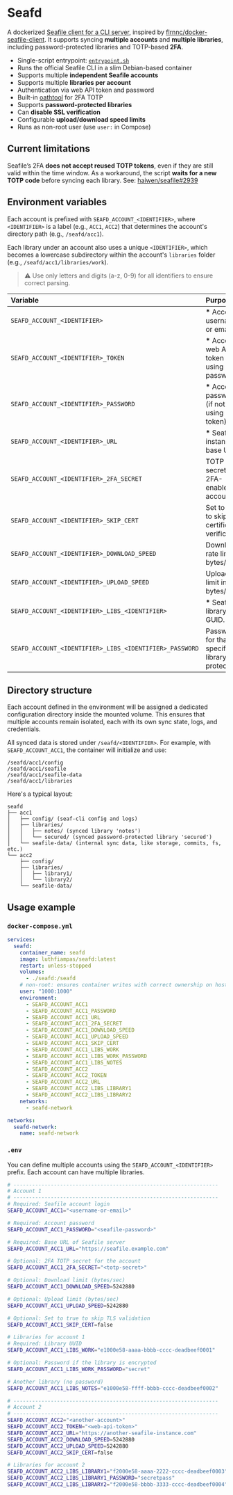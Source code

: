 # Seafd

A dockerized [Seafile client for a CLI server](https://help.seafile.com/syncing_client/linux-cli/), inspired by [flrnnc/docker-seafile-client](https://gitlab.com/flrnnc-oss/docker-seafile-client). It supports syncing **multiple accounts** and **multiple libraries**, including password-protected libraries and TOTP-based **2FA**.

- Single-script entrypoint: [`entrypoint.sh`](docker/entrypoint.sh)
- Runs the official Seafile CLI in a slim Debian-based container
- Supports multiple **independent Seafile accounts**
- Supports multiple **libraries per account**
- Authentication via web API token and password
- Built-in [oathtool](https://www.nongnu.org/oath-toolkit/oathtool.1.html) for 2FA TOTP
- Supports **password-protected libraries**
- Can **disable SSL verification**
- Configurable **upload/download speed limits**
- Runs as non-root user (use `user:` in Compose)

## Current limitations

Seafile’s 2FA **does not accept reused TOTP tokens**, even if they are still valid within the time window. As a workaround, the script **waits for a new TOTP code** before syncing each library. See: [haiwen/seafile#2939](https://github.com/haiwen/seafile/issues/2939)

## Environment variables

Each account is prefixed with `SEAFD_ACCOUNT_<IDENTIFIER>`, where `<IDENTIFIER>` is a label (e.g., `ACC1`, `ACC2`) that determines the account's directory path (e.g., `/seafd/acc1`).

Each library under an account also uses a unique `<IDENTIFIER>`, which becomes a lowercase subdirectory within the account's `libraries` folder (e.g., `/seafd/acc1/libraries/work`).

> ⚠️ Use only letters and digits (a-z, 0-9) for all identifiers to ensure correct parsing.

| Variable                                                | Purpose                                             |
| :------------------------------------------------------ | :-------------------------------------------------- |
| `SEAFD_ACCOUNT_<IDENTIFIER>`                            | **\*** Account username or email.                   |
| `SEAFD_ACCOUNT_<IDENTIFIER>_TOKEN`                      | **\*** Account web API token (if using password).   |
| `SEAFD_ACCOUNT_<IDENTIFIER>_PASSWORD`                   | **\*** Account password (if not using token).       |
| `SEAFD_ACCOUNT_<IDENTIFIER>_URL`                        | **\*** Seafile instance base URL.                   |
| `SEAFD_ACCOUNT_<IDENTIFIER>_2FA_SECRET`                 | TOTP secret for 2FA-enabled accounts.               |
| `SEAFD_ACCOUNT_<IDENTIFIER>_SKIP_CERT`                  | Set to `true` to skip SSL certificate verification. |
| `SEAFD_ACCOUNT_<IDENTIFIER>_DOWNLOAD_SPEED`             | Download rate limit in bytes/sec.                   |
| `SEAFD_ACCOUNT_<IDENTIFIER>_UPLOAD_SPEED`               | Upload rate limit in bytes/sec.                     |
| `SEAFD_ACCOUNT_<IDENTIFIER>_LIBS_<IDENTIFIER>`          | **\*** Seafile library GUID.                        |
| `SEAFD_ACCOUNT_<IDENTIFIER>_LIBS_<IDENTIFIER>_PASSWORD` | Password for that specific library (if protected).  |

## Directory structure

Each account defined in the environment will be assigned a dedicated configuration directory inside the mounted volume. This ensures that multiple accounts remain isolated, each with its own sync state, logs, and credentials.

All synced data is stored under `/seafd/<IDENTIFIER>`. For example, with `SEAFD_ACCOUNT_ACC1`, the container will initialize and use:

```
/seafd/acc1/config
/seafd/acc1/seafile
/seafd/acc1/seafile-data
/seafd/acc1/libraries
```

Here's a typical layout:

```
seafd
├── acc1
│   ├── config/ (seaf-cli config and logs)
│   ├── libraries/
│   │   ├── notes/ (synced library 'notes')
│   │   └── secured/ (synced password-protected library 'secured')
│   └── seafile-data/ (internal sync data, like storage, commits, fs, etc.)
└── acc2
    ├── config/
    ├── libraries/
    │   ├── library1/
    │   └── library2/
    └── seafile-data/
```

## Usage example

### `docker-compose.yml`

```yaml
services:
  seafd:
    container_name: seafd
    image: luthfiampas/seafd:latest
    restart: unless-stopped
    volumes:
      - ./seafd:/seafd
    # non-root: ensures container writes with correct ownership on host
    user: "1000:1000"
    environment:
      - SEAFD_ACCOUNT_ACC1
      - SEAFD_ACCOUNT_ACC1_PASSWORD
      - SEAFD_ACCOUNT_ACC1_URL
      - SEAFD_ACCOUNT_ACC1_2FA_SECRET
      - SEAFD_ACCOUNT_ACC1_DOWNLOAD_SPEED
      - SEAFD_ACCOUNT_ACC1_UPLOAD_SPEED
      - SEAFD_ACCOUNT_ACC1_SKIP_CERT
      - SEAFD_ACCOUNT_ACC1_LIBS_WORK
      - SEAFD_ACCOUNT_ACC1_LIBS_WORK_PASSWORD
      - SEAFD_ACCOUNT_ACC1_LIBS_NOTES
      - SEAFD_ACCOUNT_ACC2
      - SEAFD_ACCOUNT_ACC2_TOKEN
      - SEAFD_ACCOUNT_ACC2_URL
      - SEAFD_ACCOUNT_ACC2_LIBS_LIBRARY1
      - SEAFD_ACCOUNT_ACC2_LIBS_LIBRARY2
    networks:
      - seafd-network

networks:
  seafd-network:
    name: seafd-network
```

### `.env`

You can define multiple accounts using the `SEAFD_ACCOUNT_<IDENTIFIER>` prefix. Each account can have multiple libraries.

```bash
# ------------------------------------------------------------------
# Account 1
# ------------------------------------------------------------------
# Required: Seafile account login
SEAFD_ACCOUNT_ACC1="<username-or-email>"

# Required: Account password
SEAFD_ACCOUNT_ACC1_PASSWORD="<seafile-password>"

# Required: Base URL of Seafile server
SEAFD_ACCOUNT_ACC1_URL="https://seafile.example.com"

# Optional: 2FA TOTP secret for the account
SEAFD_ACCOUNT_ACC1_2FA_SECRET="<totp-secret>"

# Optional: Download limit (bytes/sec)
SEAFD_ACCOUNT_ACC1_DOWNLOAD_SPEED=5242880

# Optional: Upload limit (bytes/sec)
SEAFD_ACCOUNT_ACC1_UPLOAD_SPEED=5242880

# Optional: Set to true to skip TLS validation
SEAFD_ACCOUNT_ACC1_SKIP_CERT=false

# Libraries for account 1
# Required: Library UUID
SEAFD_ACCOUNT_ACC1_LIBS_WORK="e1000e58-aaaa-bbbb-cccc-deadbeef0001"

# Optional: Password if the library is encrypted
SEAFD_ACCOUNT_ACC1_LIBS_WORK_PASSWORD="secret"

# Another library (no password)
SEAFD_ACCOUNT_ACC1_LIBS_NOTES="e1000e58-ffff-bbbb-cccc-deadbeef0002"

# ------------------------------------------------------------------
# Account 2
# ------------------------------------------------------------------
SEAFD_ACCOUNT_ACC2="<another-account>"
SEAFD_ACCOUNT_ACC2_TOKEN="<web-api-token>"
SEAFD_ACCOUNT_ACC2_URL="https://another-seafile-instance.com"
SEAFD_ACCOUNT_ACC2_DOWNLOAD_SPEED=5242880
SEAFD_ACCOUNT_ACC2_UPLOAD_SPEED=5242880
SEAFD_ACCOUNT_ACC2_SKIP_CERT=false

# Libraries for account 2
SEAFD_ACCOUNT_ACC2_LIBS_LIBRARY1="f2000e58-aaaa-2222-cccc-deadbeef0003"
SEAFD_ACCOUNT_ACC2_LIBS_LIBRARY1_PASSWORD="secretpass"
SEAFD_ACCOUNT_ACC2_LIBS_LIBRARY2="f2000e58-bbbb-3333-cccc-deadbeef0004"
```
